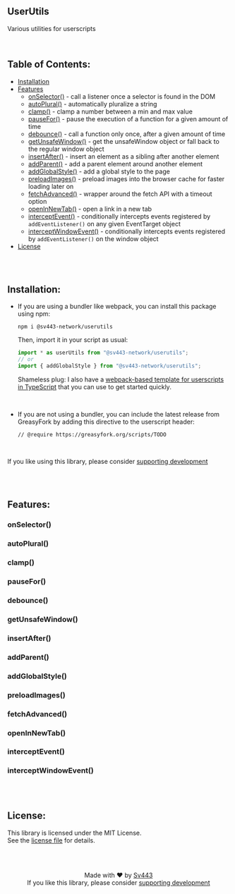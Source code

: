 ## UserUtils
Various utilities for userscripts

<br>

## Table of Contents:
- [Installation](#installation)
- [Features](#features)
  - [onSelector()](#onselector) - call a listener once a selector is found in the DOM
  - [autoPlural()](#autoplural) - automatically pluralize a string
  - [clamp()](#clamp) - clamp a number between a min and max value
  - [pauseFor()](#pausefor) - pause the execution of a function for a given amount of time
  - [debounce()](#debounce) - call a function only once, after a given amount of time
  - [getUnsafeWindow()](#getunsafewindow) - get the unsafeWindow object or fall back to the regular window object
  - [insertAfter()](#insertafter) - insert an element as a sibling after another element
  - [addParent()](#addparent) - add a parent element around another element
  - [addGlobalStyle()](#addglobalstyle) - add a global style to the page
  - [preloadImages()](#preloadimages) - preload images into the browser cache for faster loading later on
  - [fetchAdvanced()](#fetchadvanced) - wrapper around the fetch API with a timeout option
  - [openInNewTab()](#openinnewtab) - open a link in a new tab
  - [interceptEvent()](#interceptevent) - conditionally intercepts events registered by `addEventListener()` on any given EventTarget object
  - [interceptWindowEvent()](#interceptwindowevent) - conditionally intercepts events registered by `addEventListener()` on the window object
- [License](#license)

<br><br>

## Installation:
- If you are using a bundler like webpack, you can install this package using npm:
  ```
  npm i @sv443-network/userutils
  ```
  Then, import it in your script as usual:
  ```ts
  import * as userUtils from "@sv443-network/userutils";
  // or
  import { addGlobalStyle } from "@sv443-network/userutils";
  ```
  Shameless plug: I also have a [webpack-based template for userscripts in TypeScript](https://github.com/Sv443/Userscript.ts) that you can use to get started quickly.

<br>

- If you are not using a bundler, you can include the latest release from GreasyFork by adding this directive to the userscript header:
  ```
  // @require https://greasyfork.org/scripts/TODO
  ```

<br>

If you like using this library, please consider [supporting development](https://github.com/sponsors/Sv443)

<br><br>

## Features:

### onSelector()

### autoPlural()

### clamp()

### pauseFor()

### debounce()

### getUnsafeWindow()

### insertAfter()

### addParent()

### addGlobalStyle()

### preloadImages()

### fetchAdvanced()

### openInNewTab()

### interceptEvent()

### interceptWindowEvent()


<br><br>

## License:
This library is licensed under the MIT License.  
See the [license file](./LICENSE.txt) for details.

<br><br>

<div style="text-align: center;" align="center">

Made with ❤️ by [Sv443](https://github.com/Sv443)  
If you like this library, please consider [supporting development](https://github.com/sponsors/Sv443)

</div>

